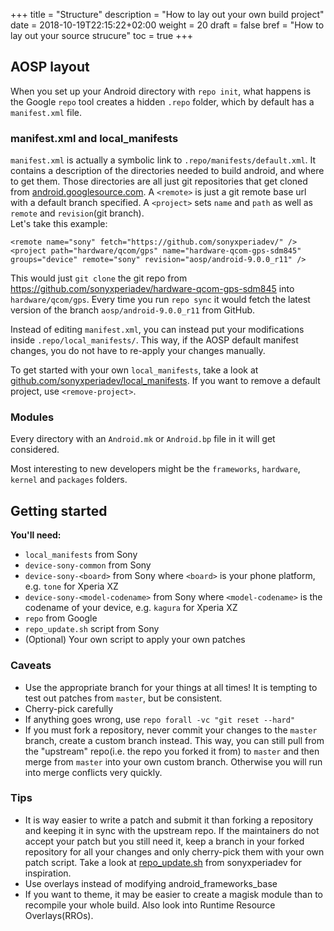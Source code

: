 +++
title = "Structure"
description = "How to lay out your own build project"
date = 2018-10-19T22:15:22+02:00
weight = 20
draft = false
bref = "How to lay out your source strucure"
toc = true
+++

## AOSP layout

When you set up your Android directory with `repo init`, what happens is the
Google `repo` tool creates a hidden `.repo` folder, which by default has a
`manifest.xml` file.

### manifest.xml and local_manifests
`manifest.xml` is actually a symbolic link to `.repo/manifests/default.xml`. It
contains a description of the directories needed to build android, and where to get
them. Those directories are all just git repositories that get cloned from
[android.googlesource.com](https://android.googlesource.com).
A `<remote>` is just a git remote base url with a default branch specified. A
`<project>` sets `name` and `path` as well as `remote` and `revision`(git
branch).  
Let's take this example:
```
<remote name="sony" fetch="https://github.com/sonyxperiadev/" />
<project path="hardware/qcom/gps" name="hardware-qcom-gps-sdm845" groups="device" remote="sony" revision="aosp/android-9.0.0_r11" />
```
This would just `git clone` the git repo from https://github.com/sonyxperiadev/hardware-qcom-gps-sdm845
into `hardware/qcom/gps`. Every time you run `repo sync` it would fetch the
latest version of the branch `aosp/android-9.0.0_r11` from GitHub.

Instead of editing `manifest.xml`, you can instead put your modifications
inside `.repo/local_manifests/`. This way, if the AOSP default manifest changes,
you do not have to re-apply your changes manually.

To get started with your own `local_manifests`, take a look at
[github.com/sonyxperiadev/local_manifests](https://github.com/sonyxperiadev/local_manifests). If you want to remove a default project, use `<remove-project>`.

### Modules
Every directory with an `Android.mk` or `Android.bp` file in it will get considered.

Most interesting to new developers might be the `frameworks`, `hardware`,
`kernel` and `packages` folders.

## Getting started

**You'll need:**

- `local_manifests` from Sony
- `device-sony-common` from Sony
- `device-sony-<board>` from Sony where `<board>` is your phone platform, e.g.
  `tone` for Xperia XZ
- `device-sony-<model-codename>` from Sony where `<model-codename>` is the
  codename of your device, e.g. `kagura` for Xperia XZ
- `repo` from Google
- `repo_update.sh` script from Sony
- (Optional) Your own script to apply your own patches

### Caveats

- Use the appropriate branch for your things at all times!
  It is tempting to test out patches from `master`, but be consistent.
- Cherry-pick carefully
- If anything goes wrong, use `repo forall -vc "git reset --hard"`
- If you must fork a repository, never commit your changes to the `master`
  branch, create a custom branch instead. This way, you can still pull from the
  "upstream" repo(i.e. the repo you forked it from) to `master` and then merge
  from `master` into your own custom branch. Otherwise you will run into merge
  conflicts very quickly.

### Tips

- It is way easier to write a patch and submit it than forking a
  repository and keeping it in sync with the upstream repo. If the maintainers do not accept your patch but you still
  need it, keep a branch in your forked repository for all your changes and only
  cherry-pick them with your own patch script. Take a look at
  [repo_update.sh](https://github.com/sonyxperiadev/repo_update)
  from sonyxperiadev for inspiration.
- Use overlays instead of modifying android_frameworks_base
- If you want to theme, it may be easier to create a magisk module than to
  recompile your whole build. Also look into Runtime Resource Overlays(RROs).
